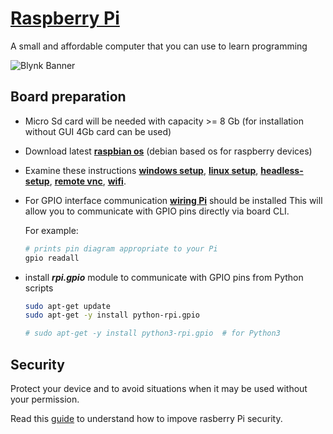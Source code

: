 # [Raspberry Pi][raspberry]
A small and affordable computer that you can use to learn programming

![Blynk Banner][raspberry-banner]

## Board preparation

 - Micro Sd card will be needed with capacity >= 8 Gb (for installation without GUI 4Gb card can be used)  
 - Download latest **[raspbian os][raspbian]** (debian based os for raspberry devices)
 - Examine these instructions **[windows setup][install-windows]**, **[linux setup][install-linux]**,
   **[headless-setup][install-headless]**, **[remote vnc][install-vnc]**, **[wifi][install-wifi]**.
 
 - For GPIO interface communication **[wiring Pi][wiring-pi]** should be installed
   This will allow you to communicate with GPIO pins directly via board CLI.
    
   For example:
   ```bash
   # prints pin diagram appropriate to your Pi
   gpio readall    
   ```
 - install ***rpi.gpio*** module to communicate with GPIO pins from Python scripts
   ```bash
   sudo apt-get update
   sudo apt-get -y install python-rpi.gpio
   
   # sudo apt-get -y install python3-rpi.gpio  # for Python3
   ```      
## Security

Protect your device and to avoid situations when it may be used without your permission.

Read this [guide][raspberry-security] to understand how to impove rasberry Pi security.
 



  [raspberry]: https://www.raspberrypi.org/
  [raspberry-banner]: https://www.raspberrypi.org/app/uploads/2018/03/770A5842-1612x1080.jpg
  [raspbian]: https://www.raspberrypi.org/downloads/raspbian/
  [install-windows]: https://howtoraspberrypi.com/create-raspbian-sd-card-raspberry-pi-windows/
  [install-headless]: https://howtoraspberrypi.com/how-to-raspberry-pi-headless-setup/
  [install-linux]: https://howtoraspberrypi.com/create-sd-card-raspberry-pi-command-line-linux/
  [install-vnc]:https://howtoraspberrypi.com/raspberry-pi-vnc/
  [install-wifi]: https://howtoraspberrypi.com/connect-wifi-raspberry-pi-3-others/
  [wiring-pi]: http://wiringpi.com/download-and-install/
  [raspberry-security]: https://www.raspberrypi.org/documentation/configuration/security.md